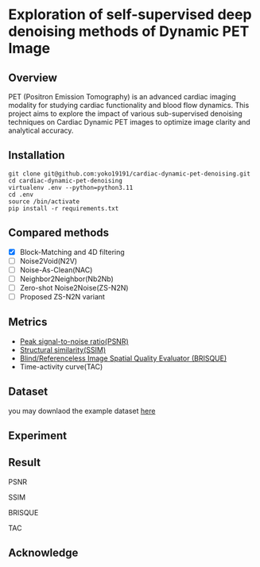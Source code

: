 # Exploration of self-supervised deep denoising methods of Dynamic PET Image

## Overview

PET (Positron Emission Tomography) is an advanced cardiac imaging modality for studying cardiac functionality and blood flow dynamics. This project aims to explore the impact of various sub-supervised denoising techniques on Cardiac Dynamic PET images to optimize image clarity and analytical accuracy.

## Installation

```
git clone git@github.com:yoko19191/cardiac-dynamic-pet-denoising.git
cd cardiac-dynamic-pet-denoising
virtualenv .env --python=python3.11
cd .env
source /bin/activate 
pip install -r requirements.txt
```

## Compared methods

- [X] Block-Matching and 4D filtering
- [ ] Noise2Void(N2V)
- [ ] Noise-As-Clean(NAC)
- [ ] Neighbor2Neighbor(Nb2Nb)
- [ ] Zero-shot Noise2Noise(ZS-N2N)
- [ ] Proposed ZS-N2N variant

## Metrics

- [Peak signal-to-noise ratio(PSNR)](https://en.wikipedia.org/wiki/Peak_signal-to-noise_ratio)
- [Structural similarity(SSIM)](https://en.wikipedia.org/wiki/Structural_similarity)
- [Blind/Referenceless Image Spatial Quality Evaluator (BRISQUE) ](https://archive.is/20201213161243/https://towardsdatascience.com/automatic-image-quality-assessment-in-python-391a6be52c11#selection-931.0-931.61)
- Time-activity curve(TAC)

## Dataset

you may downlaod the example dataset [here](https://zenodo.org/record/6580182)

## Experiment

## Result

PSNR

SSIM

BRISQUE

TAC

## Acknowledge
